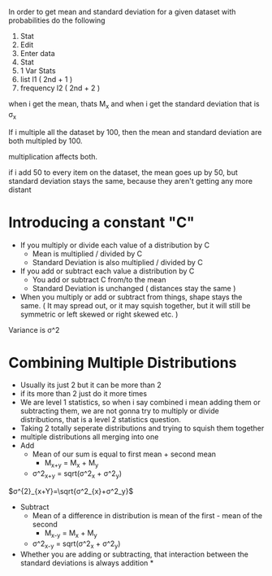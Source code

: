 In order to get mean and standard deviation for a given dataset with probabilities do the following 

1. Stat
2. Edit
3. Enter data 
4. Stat
5. 1 Var Stats
6. list l1 ( 2nd + 1 )
7. frequency l2 ( 2nd + 2 )


when i get the mean, thats M<sub>x</sub> and when i get the standard deviation that is σ<sub>x</sub> 

If i multiple all the dataset by 100, then the mean and standard deviation are both multipled by 100.

multiplication affects both.

if i add 50 to every item on the dataset, the mean goes up by 50, but standard deviation stays the same, because they aren't getting any more distant 

# Introducing a constant "C"
* If you multiply or divide each value of a distribution by C 
	* Mean is multiplied / divided by C 
	* Standard Deviation is also multiplied / divided by C
* If you add or subtract each value a distribution by C
	* You add or subtract C from/to the mean
	* Standard Deviation is unchanged ( distances stay the same )
 * When you multiply or add or subtract from things, shape stays the same. ( It may spread out, or it may squish together, but it will still be symmetric or left skewed or right skewed etc. )

Variance is σ^2

# Combining Multiple Distributions
* Usually its just 2 but it can be more than 2
* if its more than 2 just do it more times
* We are level 1 statistics, so when i say combined i mean adding them or subtracting them, we are not gonna try to multiply or divide distributions, that is a level 2 statistics question. 
* Taking 2 totally seperate distributions and trying to squish them together 
* multiple distributions all merging into one 
* Add
	* Mean of our sum is equal to first mean + second mean
		* M<sub>x+y</sub> = M<sub>x</sub> + M<sub>y</sub> 
	* σ^2<sub>x+y</sub> = sqrt(σ^2<sub>x</sub> + σ^2<sub>y</sub>)

$σ^{2}_{x+Y}=\sqrt{σ^2_{x}+σ^2_y}$


* Subtract
	* Mean of a difference in distribution is mean of the first - mean of the second 
		* M<sub>x-y</sub> = M<sub>x</sub> + M<sub>y</sub> 
	* σ^2<sub>x-y</sub> = sqrt(σ^2<sub>x</sub> + σ^2<sub>y</sub>)
* Whether you are adding or subtracting, that interaction between the standard deviations is always addition *
